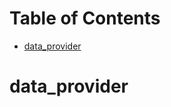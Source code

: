 # Table of Contents

* [data\_provider](#data_provider)

<a name="data_provider"></a>
# data\_provider

